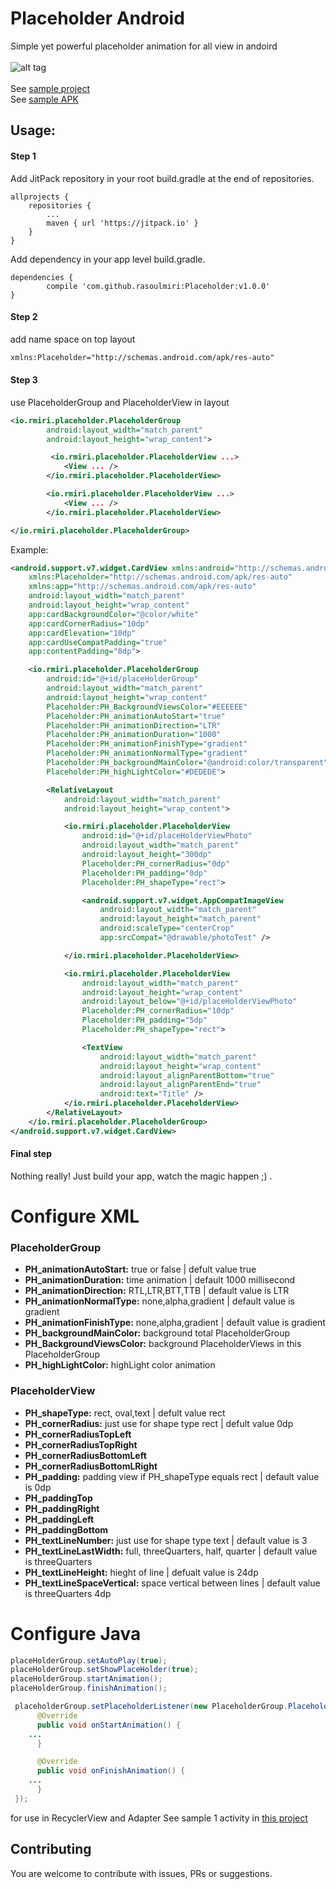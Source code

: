 # Placeholder Android
Simple yet powerful placeholder animation for all view in andoird 
<br/><br/>
![alt tag](https://github.com/rasoulmiri/Placeholder/blob/master/demoFile/1.gif)
<br/><br/>
See [sample project](https://github.com/rasoulmiri/Placeholder/tree/master/sample)
<br/>
See [sample APK](https://github.com/rasoulmiri/Placeholder/blob/master/demoFile/sample.apk)
<br/>

## Usage:
#### Step 1

Add JitPack repository in your root build.gradle at the end of repositories.

    allprojects {
        repositories {
    	    ...
    	    maven { url 'https://jitpack.io' }
        }
    }
   
Add dependency in your app level build.gradle.

    dependencies {
	        compile 'com.github.rasoulmiri:Placeholder:v1.0.0'
	}

#### Step 2
add name space on top layout
```xml
xmlns:Placeholder="http://schemas.android.com/apk/res-auto" 
```
#### Step 3
use PlaceholderGroup and PlaceholderView in layout 
```xml
<io.rmiri.placeholder.PlaceholderGroup
        android:layout_width="match_parent"
        android:layout_height="wrap_content">

         <io.rmiri.placeholder.PlaceholderView ...>
            <View ... />
        </io.rmiri.placeholder.PlaceholderView>

        <io.rmiri.placeholder.PlaceholderView ...>
            <View ... />
        </io.rmiri.placeholder.PlaceholderView>

</io.rmiri.placeholder.PlaceholderGroup>
```
Example:
```xml
<android.support.v7.widget.CardView xmlns:android="http://schemas.android.com/apk/res/android"
    xmlns:Placeholder="http://schemas.android.com/apk/res-auto"
    xmlns:app="http://schemas.android.com/apk/res-auto"
    android:layout_width="match_parent"
    android:layout_height="wrap_content"
    app:cardBackgroundColor="@color/white"
    app:cardCornerRadius="10dp"
    app:cardElevation="10dp"
    app:cardUseCompatPadding="true"
    app:contentPadding="0dp">

    <io.rmiri.placeholder.PlaceholderGroup
        android:id="@+id/placeHolderGroup"
        android:layout_width="match_parent"
        android:layout_height="wrap_content"
        Placeholder:PH_BackgroundViewsColor="#EEEEEE"
        Placeholder:PH_animationAutoStart="true"
        Placeholder:PH_animationDirection="LTR"
        Placeholder:PH_animationDuration="1000"
        Placeholder:PH_animationFinishType="gradient"
        Placeholder:PH_animationNormalType="gradient"
        Placeholder:PH_backgroundMainColor="@android:color/transparent"
        Placeholder:PH_highLightColor="#DEDEDE">

        <RelativeLayout
            android:layout_width="match_parent"
            android:layout_height="wrap_content">

            <io.rmiri.placeholder.PlaceholderView
                android:id="@+id/placeHolderViewPhoto"
                android:layout_width="match_parent"
                android:layout_height="300dp"
                Placeholder:PH_cornerRadius="0dp"
                Placeholder:PH_padding="0dp"
                Placeholder:PH_shapeType="rect">

                <android.support.v7.widget.AppCompatImageView
                    android:layout_width="match_parent"
                    android:layout_height="match_parent"
                    android:scaleType="centerCrop"
                    app:srcCompat="@drawable/photoTest" />

            </io.rmiri.placeholder.PlaceholderView>

            <io.rmiri.placeholder.PlaceholderView
                android:layout_width="match_parent"
                android:layout_height="wrap_content"
                android:layout_below="@+id/placeHolderViewPhoto"
                Placeholder:PH_cornerRadius="10dp"
                Placeholder:PH_padding="5dp"
                Placeholder:PH_shapeType="rect">

                <TextView
                    android:layout_width="match_parent"
                    android:layout_height="wrap_content"
                    android:layout_alignParentBottom="true"
                    android:layout_alignParentEnd="true"
                    android:text="Title" />
            </io.rmiri.placeholder.PlaceholderView>
        </RelativeLayout>
    </io.rmiri.placeholder.PlaceholderGroup>
</android.support.v7.widget.CardView>
```
#### Final step

Nothing really! Just build your app, watch the magic happen ;) .


# Configure XML

### PlaceholderGroup
 * **PH_animationAutoStart:** true or false | defult value true
 * **PH_animationDuration:** time animation | default 1000 millisecond
 * **PH_animationDirection:** RTL,LTR,BTT,TTB | default value is LTR
 * **PH_animationNormalType:** none,alpha,gradient | default value is gradient
 * **PH_animationFinishType:** none,alpha,gradient | default value is gradient
 * **PH_backgroundMainColor:** background total PlaceholderGroup 
 * **PH_BackgroundViewsColor:** background PlaceholderViews in this PlaceholderGroup
 * **PH_highLightColor:** highLight color animation


### PlaceholderView
 * **PH_shapeType:** rect, oval,text | defult value rect
 * **PH_cornerRadius:** just use for shape type rect | defult value 0dp
 * **PH_cornerRadiusTopLeft**
 * **PH_cornerRadiusTopRight**
 * **PH_cornerRadiusBottomLeft**
 * **PH_cornerRadiusBottomLRight**
 * **PH_padding:** padding view if PH_shapeType equals rect | default value is 0dp
 * **PH_paddingTop**
 * **PH_paddingRight**
 * **PH_paddingLeft**
 * **PH_paddingBottom**
 * **PH_textLineNumber:** just use for shape type text  | default value is 3
 * **PH_textLineLastWidth:** full, threeQuarters, half, quarter | default value is threeQuarters
 * **PH_textLineHeight:** hieght of line | defualt value is 24dp
 * **PH_textLineSpaceVertical:** space vertical between lines | default value is threeQuarters 4dp
 
 # Configure Java
 
 ```java
 placeHolderGroup.setAutoPlay(true);
 placeHolderGroup.setShowPlaceHolder(true);
 placeHolderGroup.startAnimation();
 placeHolderGroup.finishAnimation();
```

```java
 placeholderGroup.setPlaceholderListener(new PlaceholderGroup.PlaceholderListener() {
      @Override
      public void onStartAnimation() {
	...
      }

      @Override
      public void onFinishAnimation() {
	...
      }
 });
```


for use in RecyclerView and Adapter See sample 1 activity in [this project](https://github.com/rasoulmiri/Placeholder/tree/master/sample)
<br/>

## Contributing

You are welcome to contribute with issues, PRs or suggestions.
